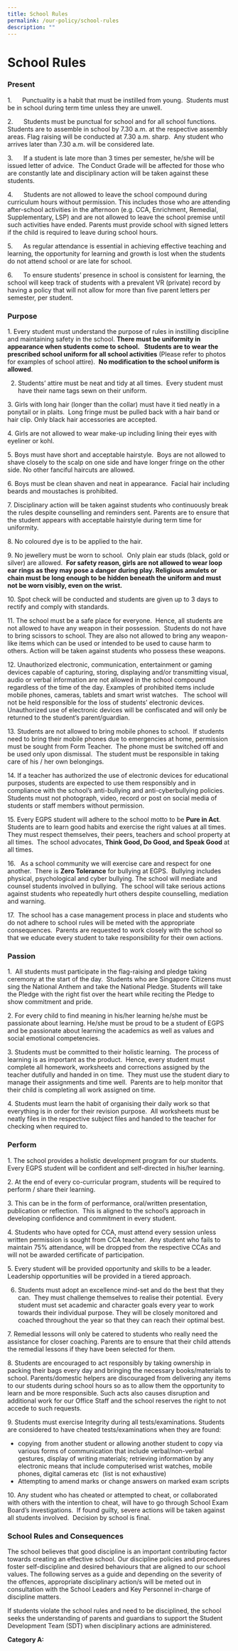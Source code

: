 ```yaml
---
title: School Rules
permalink: /our-policy/school-rules
description: ""
---
```

# **School Rules**

### Present

1.      Punctuality is a habit that must be instilled from young.  Students must be in school during term time unless they are unwell.

2.      Students must be punctual for school and for all school functions. Students are to assemble in school by 7.30 a.m. at the respective assembly areas. Flag raising will be conducted at 7.30 a.m. sharp.  Any student who arrives later than 7.30 a.m. will be considered late.

3.      If a student is late more than 3 times per semester, he/she will be issued letter of advice.  The Conduct Grade will be affected for those who are constantly late and disciplinary action will be taken against these students. 

4.      Students are not allowed to leave the school compound during curriculum hours without permission. This includes those who are attending after-school activities in the afternoon (e.g. CCA, Enrichment, Remedial, Supplementary, LSP) and are not allowed to leave the school premise until such activities have ended. Parents must provide school with signed letters if the child is required to leave during school hours.

5.      As regular attendance is essential in achieving effective teaching and learning, the opportunity for learning and growth is lost when the students do not attend school or are late for school.

6.      To ensure students’ presence in school is consistent for learning, the school will keep track of students with a prevalent VR (private) record by having a policy that will not allow for more than five parent letters per semester, per student.

### Purpose

1. Every student must understand the purpose of rules in instilling discipline and maintaining safety in the school. **There must be uniformity in appearance when students come to school.   Students are to wear the prescribed school uniform for all school activities** (Please refer to photos for examples of school attire).  **No modification to the school uniform is allowed**. 

2. Students’ attire must be neat and tidy at all times.  Every student must have their name tags sewn on their uniform.

3. Girls with long hair (longer than the collar) must have it tied neatly in a ponytail or in plaits.  Long fringe must be pulled back with a hair band or hair clip. Only black hair accessories are accepted. 

4. Girls are not allowed to wear make-up including lining their eyes with eyeliner or kohl.

5. Boys must have short and acceptable hairstyle.  Boys are not allowed to shave closely to the scalp on one side and have longer fringe on the other side. No other fanciful haircuts are allowed.

6. Boys must be clean shaven and neat in appearance.  Facial hair including beards and moustaches is prohibited.

7. Disciplinary action will be taken against students who continuously break the rules despite counselling and reminders sent. Parents are to ensure that the student appears with acceptable hairstyle during term time for uniformity.

8. No coloured dye is to be applied to the hair. 

9. No jewellery must be worn to school.  Only plain ear studs (black, gold or silver) are allowed.  **For safety reason, girls are not allowed to wear loop ear rings as they may pose a danger during play. Religious amulets or chain must be long enough to be hidden beneath the uniform and must not be worn visibly, even on the wrist.**

10. Spot check will be conducted and students are given up to 3 days to rectify and comply with standards.

11. The school must be a safe place for everyone.  Hence, all students are not allowed to have any weapon in their possession.  Students do not have to bring scissors to school. They are also not allowed to bring any weapon-like items which can be used or intended to be used to cause harm to others. Action will be taken against students who possess these weapons.

12. Unauthorized electronic, communication, entertainment or gaming devices capable of capturing, storing, displaying and/or transmitting visual, audio or verbal information are not allowed in the school compound regardless of the time of the day. Examples of prohibited items include mobile phones, cameras, tablets and smart wrist watches.   The school will not be held responsible for the loss of students’ electronic devices.  Unauthorized use of electronic devices will be confiscated and will only be returned to the student’s parent/guardian. 

13. Students are not allowed to bring mobile phones to school.  If students need to bring their mobile phones due to emergencies at home, permission must be sought from Form Teacher.  The phone must be switched off and be used only upon dismissal.  The student must be responsible in taking care of his / her own belongings.  

14. If a teacher has authorized the use of electronic devices for educational purposes, students are expected to use them responsibly and in compliance with the school’s anti-bullying and anti-cyberbullying policies. Students must not photograph, video, record or post on social media of students or staff members without permission.

15. Every EGPS student will adhere to the school motto to be **Pure in Act**. Students are to learn good habits and exercise the right values at all times. They must respect themselves, their peers, teachers and school property at all times.  The school advocates, **Think Good, Do Good, and Speak Good** at all times.

16.   As a school community we will exercise care and respect for one another.  There is **Zero Tolerance** for bullying at EGPS.  Bullying includes physical, psychological and cyber bullying. The school will mediate and counsel students involved in bullying.  The school will take serious actions against students who repeatedly hurt others despite counselling, mediation and warning.

17.  The school has a case management process in place and students who do not adhere to school rules will be meted with the appropriate consequences.  Parents are requested to work closely with the school so that we educate every student to take responsibility for their own actions.

### Passion

1.  All students must participate in the flag-raising and pledge taking ceremony at the start of the day.  Students who are Singapore Citizens must sing the National Anthem and take the National Pledge. Students will take the Pledge with the right fist over the heart while reciting the Pledge to show commitment and pride.

2. For every child to find meaning in his/her learning he/she must be passionate about learning. He/she must be proud to be a student of EGPS and be passionate about learning the academics as well as values and social emotional competencies.

3. Students must be committed to their holistic learning.  The process of learning is as important as the product.  Hence, every student must complete all homework, worksheets and corrections assigned by the teacher dutifully and handed in on time.  They must use the student diary to manage their assignments and time well.  Parents are to help monitor that their child is completing all work assigned on time.

4. Students must learn the habit of organising their daily work so that everything is in order for their revision purpose.  All worksheets must be neatly files in the respective subject files and handed to the teacher for checking when required to.

### Perform

1. The school provides a holistic development program for our students.  Every EGPS student will be confident and self-directed in his/her learning.

2. At the end of every co-curricular program, students will be required to perform / share their learning. 

3. This can be in the form of performance, oral/written presentation, publication or reflection.  This is aligned to the school’s approach in developing confidence and commitment in every student.

4. Students who have opted for CCA, must attend every session unless written permission is sought from CCA teacher.  Any student who fails to maintain 75% attendance, will be dropped from the respective CCAs and will not be awarded certificate of participation.

5. Every student will be provided opportunity and skills to be a leader.  Leadership opportunities will be provided in a tiered approach.

6. Students must adopt an excellence mind-set and do the best that they can.  They must challenge themselves to realise their potential.  Every student must set academic and character goals every year to work towards their individual purpose. They will be closely monitored and coached throughout the year so that they can reach their optimal best.

7. Remedial lessons will only be catered to students who really need the assistance for closer coaching. Parents are to ensure that their child attends the remedial lessons if they have been selected for them.

8. Students are encouraged to act responsibly by taking ownership in packing their bags every day and bringing the necessary books/materials to school. Parents/domestic helpers are discouraged from delivering any items to our students during school hours so as to allow them the opportunity to learn and be more responsible. Such acts also causes disruption and additional work for our Office Staff and the school reserves the right to not accede to such requests.

9. Students must exercise Integrity during all tests/examinations. Students are considered to have cheated tests/examinations when they are found: 

* copying  from another student or allowing another student to copy via various forms of communication that include verbal/non-verbal gestures, display of writing materials; retrieving information by any electronic means that include computerised wrist watches, mobile phones, digital cameras etc  (list is not exhaustive)
* Attempting to amend marks or change answers on marked exam scripts

10. Any student who has cheated or attempted to cheat, or collaborated with others with the intention to cheat, will have to go through School Exam Board’s investigations.  If found guilty, severe actions will be taken against all students involved.  Decision by school is final. 

### School Rules and Consequences

The school believes that good discipline is an important contributing factor towards creating an effective school. Our discipline policies and procedures foster self-discipline and desired behaviours that are aligned to our school values. The following serves as a guide and depending on the severity of the offences, appropriate disciplinary action/s will be meted out in consultation with the School Leaders and Key Personnel in-charge of discipline matters.

If students violate the school rules and need to be disciplined, the school seeks the understanding of parents and guardians to support the Student Development Team (SDT) when disciplinary actions are administered.

**Category A:**